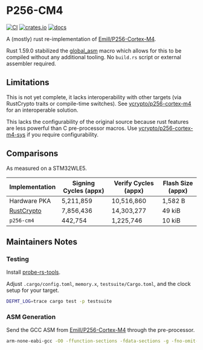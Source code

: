 # P256-CM4

[![CI](https://github.com/newAM/p256-cm4/workflows/CI/badge.svg)](https://github.com/newAM/p256-cm4/actions)
[![crates.io](https://img.shields.io/crates/v/p256-cm4.svg)](https://crates.io/crates/p256-cm4)
[![docs](https://docs.rs/p256-cm4/badge.svg)](https://docs.rs/p256-cm4) 

A (mostly) rust re-implementation of [Emill/P256-Cortex-M4].

Rust 1.59.0 stabilized the [global_asm] macro which allows for this to be compiled without any additional tooling.  No `build.rs` script or external assembler required.

## Limitations

This is not yet complete, it lacks interoperability with other targets (via RustCrypto traits or compile-time switches).  See [ycrypto/p256-cortex-m4] for an interoperable solution.

This lacks the configurability of the original source because rust features are less powerful than C pre-processor macros.  Use [ycrypto/p256-cortex-m4-sys] if you require configurability.

## Comparisons

As measured on a STM32WLE5.

| Implementation | Signing Cycles (appx) | Verify Cycles (appx) | Flash Size (appx) |
|----------------|-----------------------|----------------------|-------------------|
| Hardware PKA   |             5,211,859 |           10,516,860 |           1,582 B |
| [RustCrypto]   |             7,856,436 |           14,303,277 |            49 kiB |
| `p256-cm4`     |               442,754 |            1,225,746 |            10 kiB |

## Maintainers Notes

### Testing

Install [probe-rs-tools].

Adjust `.cargo/config.toml`, `memory.x`, `testsuite/Cargo.toml`, and the clock setup for your target.

```bash
DEFMT_LOG=trace cargo test -p testsuite
```

### ASM Generation

Send the GCC ASM from [Emill/P256-Cortex-M4] through the pre-processor.

```bash
arm-none-eabi-gcc -O0 -ffunction-sections -fdata-sections -g -fno-omit-frame-pointer -mthumb -march=armv7e-m -Wall -Wextra -std=c11 -march=armv7e-m -c P256-Cortex-M4/p256-cortex-m4-asm-gcc.S -E > asm.s
```

[Emill/P256-Cortex-M4]: https://github.com/Emill/P256-Cortex-M4
[global_asm]: https://doc.rust-lang.org/core/arch/macro.global_asm.html
[ycrypto/p256-cortex-m4]: https://github.com/ycrypto/p256-cortex-m4
[ycrypto/p256-cortex-m4-sys]: https://github.com/ycrypto/p256-cortex-m4-sys
[RustCrypto]: https://github.com/RustCrypto/elliptic-curves
[probe-rs-tools]: https://probe.rs/docs/getting-started/installation/
